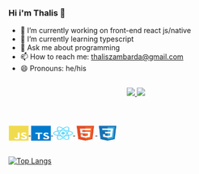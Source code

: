 ### Hi i'm Thalis 👋

- 🔭 I’m currently working on front-end react js/native
- 🌱 I’m currently learning typescript
- 💬 Ask me about programming
- 📫 How to reach me: thaliszambarda@gmail.com
- 😄 Pronouns: he/his

 ##

<div align="center">
  <a href="https://github.com/trelcray">
  <img height="150em" src="https://github-readme-stats.vercel.app/api?username=trelcray&show_icons=true&theme=tokyonight&include_all_commits=true&count_private=true"/>
  <img height="150em" src="https://github-readme-stats.vercel.app/api/top-langs/?username=trelcray&layout=compact&langs_count=7&theme=tokyonight"/>
</div>
  
   #
  
<div style="display: inline_block"><br>
  <img align="center" alt="trelcray-Js" height="30" width="40" src="https://raw.githubusercontent.com/devicons/devicon/master/icons/javascript/javascript-plain.svg">
  <img align="center" alt="trelcray-Ts" height="30" width="40" src="https://raw.githubusercontent.com/devicons/devicon/master/icons/typescript/typescript-plain.svg">
  <img align="center" alt="trelcray-React" height="30" width="40" src="https://raw.githubusercontent.com/devicons/devicon/master/icons/react/react-original.svg">
  <img align="center" alt="trelcray-HTML" height="30" width="40" src="https://raw.githubusercontent.com/devicons/devicon/master/icons/html5/html5-original.svg">
  <img align="center" alt="trelcray-CSS" height="30" width="40" src="https://raw.githubusercontent.com/devicons/devicon/master/icons/css3/css3-original.svg">
  <br>
</div>
  <br>
  
  [![Top Langs](https://github-readme-stats.vercel.app/api/top-langs/?username=anuraghazra&layout=compact)](https://github.com/trelcray/github-readme-stats)
